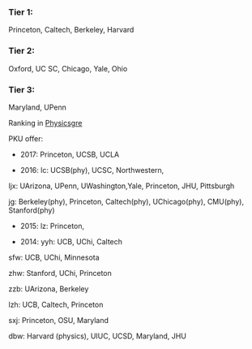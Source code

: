 ### Tier 1: 
Princeton, Caltech, Berkeley, Harvard

### Tier 2: 
Oxford, UC SC, Chicago, Yale, Ohio

### Tier 3: 
Maryland, UPenn


Ranking in [Physicsgre](https://physicsgre.com/viewtopic.php?f=21&t=1536&p=12956&hilit=astro+Yale#p12956)

PKU offer: 
* 2017: Princeton, UCSB, UCLA 

* 2016: 
lc: UCSB(phy), UCSC, Northwestern, 

ljx: UArizona, UPenn, UWashington,Yale, Princeton, JHU, Pittsburgh 

jg: Berkeley(phy), Princeton, Caltech(phy), UChicago(phy), CMU(phy), Stanford(phy) 

* 2015:
lz: Princeton, 

* 2014:
yyh: UCB, UChi, Caltech 

sfw: UCB, UChi, Minnesota 

zhw: Stanford, UChi, Princeton 

zzb: UArizona, Berkeley 

lzh: UCB, Caltech, Princeton 

sxj: Princeton, OSU, Maryland 

dbw: Harvard (physics), UIUC, UCSD, Maryland, JHU



